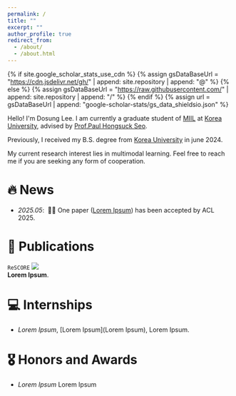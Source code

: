 ```yaml
---
permalink: /
title: ""
excerpt: ""
author_profile: true
redirect_from: 
  - /about/
  - /about.html
---
```


{% if site.google_scholar_stats_use_cdn %}
{% assign gsDataBaseUrl = "https://cdn.jsdelivr.net/gh/" | append: site.repository | append: "@" %}
{% else %}
{% assign gsDataBaseUrl = "https://raw.githubusercontent.com/" | append: site.repository | append: "/" %}
{% endif %}
{% assign url = gsDataBaseUrl | append: "google-scholar-stats/gs_data_shieldsio.json" %}

<span class='anchor' id='about-me'></span>

Hello! I'm Dosung Lee. I am currently a graduate student of <a href="https://miil.korea.ac.kr/">MIIL</a> at <a href="https://www.korea.edu/">Korea University</a>, advised by <a href="https://phseo.github.io/">Prof.Paul Hongsuck Seo</a>. 

Previously, I received my B.S. degree from <a href="https://www.korea.edu/">Korea University</a> in june 2024.

My current research interest lies in multimodal learning. Feel free to reach me if you are seeking any form of cooperation.


# 🔥 News
- *2025.05*: &nbsp;🎉🎉 One paper (<a href="Lorem Ipsum">Lorem Ipsum</a>) has been accepted by ACL 2025.

# 📝 Publications 

``ReSCORE`` [ ](https://leeds1219.github.io/ReSCORE/) [![](https://img.shields.io/github/stars/leeds1219/ReSCORE?style=social&amp;label=Stars)](https://leeds1219.github.io/ReSCORE/)<br>
  **Lorem Ipsum**.



# 💻 Internships
- *Lorem Ipsum*, [Lorem Ipsum](Lorem Ipsum), Lorem Ipsum.

# 🎖 Honors and Awards
- *Lorem Ipsum* Lorem Ipsum
